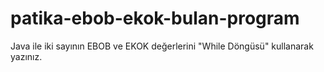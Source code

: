 # patika-ebob-ekok-bulan-program
Java ile iki sayının EBOB ve EKOK değerlerini "While Döngüsü" kullanarak yazınız.
